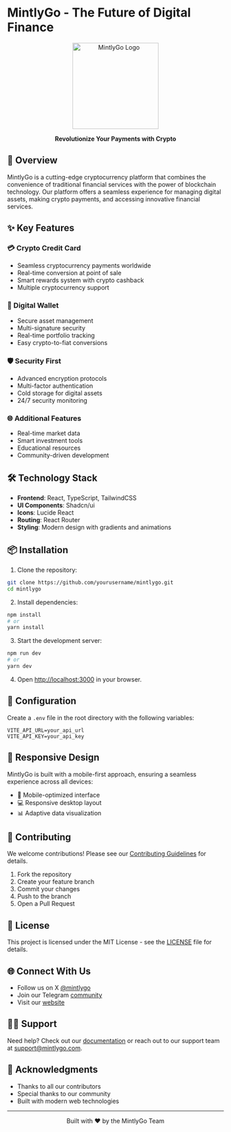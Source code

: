 # MintlyGo - The Future of Digital Finance

<div align="center">
  <img src="public/images/logo.png" alt="MintlyGo Logo" width="200"/>
  <p><strong>Revolutionize Your Payments with Crypto</strong></p>
</div>

## 🚀 Overview

MintlyGo is a cutting-edge cryptocurrency platform that combines the convenience of traditional financial services with the power of blockchain technology. Our platform offers a seamless experience for managing digital assets, making crypto payments, and accessing innovative financial services.

## ✨ Key Features

### 💳 Crypto Credit Card
- Seamless cryptocurrency payments worldwide
- Real-time conversion at point of sale
- Smart rewards system with crypto cashback
- Multiple cryptocurrency support

### 👛 Digital Wallet
- Secure asset management
- Multi-signature security
- Real-time portfolio tracking
- Easy crypto-to-fiat conversions

### 🛡️ Security First
- Advanced encryption protocols
- Multi-factor authentication
- Cold storage for digital assets
- 24/7 security monitoring

### 🌐 Additional Features
- Real-time market data
- Smart investment tools
- Educational resources
- Community-driven development

## 🛠️ Technology Stack

- **Frontend**: React, TypeScript, TailwindCSS
- **UI Components**: Shadcn/ui
- **Icons**: Lucide React
- **Routing**: React Router
- **Styling**: Modern design with gradients and animations

## 📦 Installation

1. Clone the repository:
```bash
git clone https://github.com/yourusername/mintlygo.git
cd mintlygo
```

2. Install dependencies:
```bash
npm install
# or
yarn install
```

3. Start the development server:
```bash
npm run dev
# or
yarn dev
```

4. Open [http://localhost:3000](http://localhost:3000) in your browser.

## 🔧 Configuration

Create a `.env` file in the root directory with the following variables:
```env
VITE_API_URL=your_api_url
VITE_API_KEY=your_api_key
```

## 📱 Responsive Design

MintlyGo is built with a mobile-first approach, ensuring a seamless experience across all devices:
- 📱 Mobile-optimized interface
- 💻 Responsive desktop layout
- 📊 Adaptive data visualization

## 🤝 Contributing

We welcome contributions! Please see our [Contributing Guidelines](CONTRIBUTING.md) for details.

1. Fork the repository
2. Create your feature branch
3. Commit your changes
4. Push to the branch
5. Open a Pull Request

## 📄 License

This project is licensed under the MIT License - see the [LICENSE](LICENSE) file for details.

## 🌐 Connect With Us

- Follow us on X [@mintlygo](https://x.com/mintlygo)
- Join our Telegram [community](https://t.me/mintlygo)
- Visit our [website](https://mintlygo.com)

## 🙋‍♂️ Support

Need help? Check out our [documentation](docs/README.md) or reach out to our support team at support@mintlygo.com.

## 🌟 Acknowledgments

- Thanks to all our contributors
- Special thanks to our community
- Built with modern web technologies

---

<div align="center">
  <p>Built with ❤️ by the MintlyGo Team</p>
</div>

